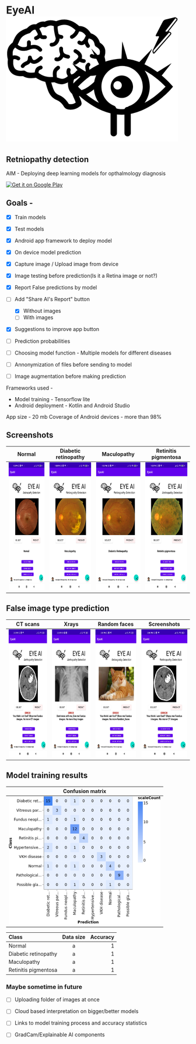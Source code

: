 # EyeAI   ![Logo](Images/logo_final.png)

## Retniopathy detection 


AIM - Deploying deep learning models for opthalmology diagnosis

[![Get it on Google Play](https://lisk.io/sites/default/files/pictures/2020-01/download_on_the_play_store_badge.svg)](https://play.google.com/store/apps/)


## Goals - 
- [x] Train models
- [x] Test models
- [x] Android app framework to deploy model
- [x] On device model prediction
- [x] Capture image / Upload image from device
- [x] Image testing before prediction(Is it a Retina image or not?)
- [x] Report False predictions by model
- [ ] Add "Share AI's Report" button
    - [x] Without images 
    - [ ] With images 
- [x] Suggestions to improve app button 
- [ ] Prediction probabilities
- [ ] Choosing model function - Multiple models for different diseases
- [ ] Annonymization of files before sending to model
- [ ] Image augmentation before making prediction


Frameworks used - 
- Model training - Tensorflow lite
- Android deployment - Kotlin and Android Studio


App size - 20 mb 
Coverage of Android devices - more than 98% 


## Screenshots
| Normal                  |  Diabetic retinopathy | Maculopathy | Retinitis pigmentosa |
| :---:                     |     :---:      |          :---: |          :---: |
| <img src="Images/Correct_diagnosis003.jpg" alt="Normal" height=350/> | <img src="Images/Correct_diagnosis002.jpg" alt="Maculopathy" height=350/>   |   <img src="Images/Correct_diagnosis001.jpg" alt="Diabetic retinopathy" height=350 />  |   <img src="Images/Correct_diagnosis004.jpg" alt="Retinitis pigmentosa" height=350 />  |


## False image type prediction
| CT scans                   |  Xrays | Random faces | Screenshots |
| :---:                     |     :---:      |          :---: |          :---: |
| <img src="Images/False_prediction_detection003.jpg" alt="CT_scan" height=350/> | <img src="Images/False_prediction_xray.jpg" alt="Xrays" height=350/>   |   <img src="Images/False_prediction_detection006.jpg" alt="Random faces" height=350 />  |   <img src="Images/False_prediction_detection003.jpg" alt="Screenshots" height=350 />  |

## Model training results
|            Confusion matrix | 
|                      :---:      |
|  <img src="Images/cm.png" alt="Xrays" height=350/>   |

| Class                    | Data size | Accuracy |
| :---                     | :---:   | ---: |
| Normal                   |   a     |   1  |
| Diabetic retinopathy     |   a     |   1  |
| Maculopathy              |   a     |   1  |
| Retinitis pigmentosa     |   a     |   1  |


### Maybe sometime in future
- [ ] Uploading folder of images at once
- [ ] Cloud based interpretation on bigger/better models
- [ ] Links to model training process and accuracy statistics
- [ ] GradCam/Explainable AI components

